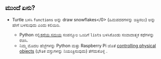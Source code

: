 ## ಮುಂದೆ ಏನು?

- Turtle ಬಳಸಿ `functions` ಅನ್ನು draw snowflakes</0> (ಹಿಮಪದರಗಳನ್ನು ಚಿತ್ರಿಸಲು) ಅನ್ನು ಹೇಗೆ ಬಳಸುವುದು ಎಂದು ಕಲಿಯಿರಿ. </li> 
    
    - Python ನಲ್ಲಿ[ಕಥೆಯ ಸಮಯ](https://projects.raspberrypi.org/en/projects/storytime/) ಸಂಪನ್ಮೂಲ ಒಂದಿಗೆ `lists` ಬಳಸಿಕೊಂಡು ಸಂವಾದಾತ್ಮಕ ಕಥೆಗಳನ್ನು ರಚಿಸಿ. 
    - ನಿಮ್ಮ ಮೊದಲ ಹೆಜ್ಜೆಗಳನ್ನು Python ಮತ್ತು Raspberry Pi ಜೊತೆ [controlling physical objects](https://projects.raspberrypi.org/en/projects/physical-computing) (ಭೌತಿಕ ವಸ್ತುಗಳನ್ನು ನಿಯಂತ್ರಿಸುವುದು) ತೆಗೆದುಕೊಳ್ಳಿ . </ul>